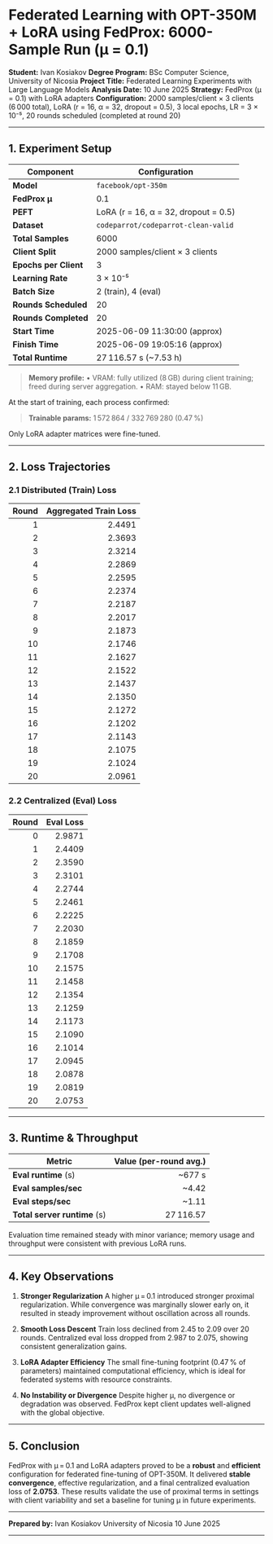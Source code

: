 # **Federated Learning with OPT-350M + LoRA using FedProx: 6000-Sample Run (μ = 0.1)**

**Student:** Ivan Kosiakov
**Degree Program:** BSc Computer Science, University of Nicosia
**Project Title:** Federated Learning Experiments with Large Language Models
**Analysis Date:** 10 June 2025
**Strategy:** FedProx (μ = 0.1) with LoRA adapters
**Configuration:** 2000 samples/client × 3 clients (6 000 total), LoRA (r = 16, α = 32, dropout = 0.5), 3 local epochs, LR = 3 × 10⁻⁵, 20 rounds scheduled (completed at round 20)

---

## 1. Experiment Setup

| Component             | Configuration                        |
| --------------------- | ------------------------------------ |
| **Model**             | `facebook/opt-350m`                  |
| **FedProx μ**         | 0.1                                  |
| **PEFT**              | LoRA (r = 16, α = 32, dropout = 0.5) |
| **Dataset**           | `codeparrot/codeparrot-clean-valid`  |
| **Total Samples**     | 6000                                 |
| **Client Split**      | 2000 samples/client × 3 clients      |
| **Epochs per Client** | 3                                    |
| **Learning Rate**     | 3 × 10⁻⁵                             |
| **Batch Size**        | 2 (train), 4 (eval)                  |
| **Rounds Scheduled**  | 20                                   |
| **Rounds Completed**  | 20                                   |
| **Start Time**        | 2025-06-09 11:30:00 (approx)         |
| **Finish Time**       | 2025-06-09 19:05:16 (approx)         |
| **Total Runtime**     | 27 116.57 s (\~7.53 h)               |

> **Memory profile:**
> • VRAM: fully utilized (8 GB) during client training; freed during server aggregation.
> • RAM: stayed below 11 GB.

At the start of training, each process confirmed:

> **Trainable params:** 1 572 864 / 332 769 280 (0.47 %)

Only LoRA adapter matrices were fine-tuned.

---

## 2. Loss Trajectories

### 2.1 Distributed (Train) Loss

| Round | Aggregated Train Loss |
| ----: | --------------------: |
|     1 |                2.4491 |
|     2 |                2.3693 |
|     3 |                2.3214 |
|     4 |                2.2869 |
|     5 |                2.2595 |
|     6 |                2.2374 |
|     7 |                2.2187 |
|     8 |                2.2017 |
|     9 |                2.1873 |
|    10 |                2.1746 |
|    11 |                2.1627 |
|    12 |                2.1522 |
|    13 |                2.1437 |
|    14 |                2.1350 |
|    15 |                2.1272 |
|    16 |                2.1202 |
|    17 |                2.1143 |
|    18 |                2.1075 |
|    19 |                2.1024 |
|    20 |                2.0961 |

### 2.2 Centralized (Eval) Loss

| Round | Eval Loss |
| ----: | --------: |
|     0 |    2.9871 |
|     1 |    2.4409 |
|     2 |    2.3590 |
|     3 |    2.3101 |
|     4 |    2.2744 |
|     5 |    2.2461 |
|     6 |    2.2225 |
|     7 |    2.2030 |
|     8 |    2.1859 |
|     9 |    2.1708 |
|    10 |    2.1575 |
|    11 |    2.1458 |
|    12 |    2.1354 |
|    13 |    2.1259 |
|    14 |    2.1173 |
|    15 |    2.1090 |
|    16 |    2.1014 |
|    17 |    2.0945 |
|    18 |    2.0878 |
|    19 |    2.0819 |
|    20 |    2.0753 |

---

## 3. Runtime & Throughput

| Metric                       | Value (per-round avg.) |
| ---------------------------- | ---------------------: |
| **Eval runtime** (s)         |                \~677 s |
| **Eval samples/sec**         |                 \~4.42 |
| **Eval steps/sec**           |                 \~1.11 |
| **Total server runtime** (s) |              27 116.57 |

Evaluation time remained steady with minor variance; memory usage and throughput were consistent with previous LoRA runs.

---

## 4. Key Observations

1. **Stronger Regularization**
   A higher μ = 0.1 introduced stronger proximal regularization. While convergence was marginally slower early on, it resulted in steady improvement without oscillation across all rounds.

2. **Smooth Loss Descent**
   Train loss declined from 2.45 to 2.09 over 20 rounds. Centralized eval loss dropped from 2.987 to 2.075, showing consistent generalization gains.

3. **LoRA Adapter Efficiency**
   The small fine-tuning footprint (0.47 % of parameters) maintained computational efficiency, which is ideal for federated systems with resource constraints.

4. **No Instability or Divergence**
   Despite higher μ, no divergence or degradation was observed. FedProx kept client updates well-aligned with the global objective.

---

## 5. Conclusion

FedProx with μ = 0.1 and LoRA adapters proved to be a **robust** and **efficient** configuration for federated fine-tuning of OPT-350M. It delivered **stable convergence**, effective regularization, and a final centralized evaluation loss of **2.0753**. These results validate the use of proximal terms in settings with client variability and set a baseline for tuning μ in future experiments.

---

**Prepared by:**
Ivan Kosiakov
University of Nicosia
10 June 2025

---
